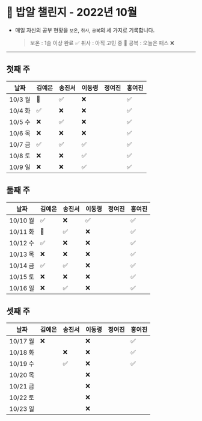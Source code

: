 # 🍚 밥알 챌린지 - 2022년 10월
- 매일 자신의 공부 현황을 `보온`, `취사`, `공복`의 세 가지로 기록합니다.
    
    > 보온 : 1솔 이상 완료 ✅
    취사 : 아직 고민 중 🤔
    공복 : 오늘은 패스 ❌
---

## 첫째 주
**날짜**|김예은|송진서|이동령|정여진|홍여진
---|---|---|---|---|---
10/3 월|🤔|✅|❌| |✅
10/4 화|✅|❌|❌| |✅
10/5 수|❌|✅|❌| |✅
10/6 목|❌|❌|❌| |✅
10/7 금|✅|✅|✅| |✅
10/8 토|❌|❌|✅️| |✅
10/9 일|❌|❌|✅️| |✅


## 둘째 주
**날짜**|김예은|송진서|이동령|정여진|홍여진
---|---|---|---|---|---
10/10 월|✅️ |❌ |✅| |✅
10/11 화|🤔 |✅ |❌| |✅
10/12 수|✅ |❌ |❌| |✅
10/13 목|❌ |❌ |❌| |✅
10/14 금|✅ |✅ |❌| |✅
10/15 토|❌ |❌ |❌| |✅
10/16 일|❌ |✅ |❌| |✅


## 셋째 주
**날짜**|김예은|송진서|이동령|정여진|홍여진
---|---|---|---|---|---
10/17 월|❌| |❌| |✅
10/18 화| |❌ |❌| |✅
10/19 수| |✅ |❌| |✅
10/20 목| | |❌| |
10/21 금| | |❌| |
10/22 토| | |❌| |
10/23 일| | |❌| |
